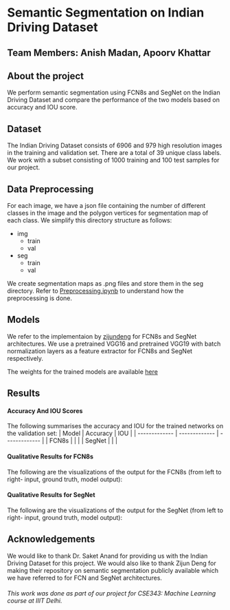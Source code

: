 # Semantic Segmentation on Indian Driving Dataset

## Team Members: Anish Madan, Apoorv Khattar

## About the project
We perform semantic segmentation using FCN8s and SegNet on the Indian Driving Dataset and compare the performance of the two models based on accuracy and IOU score.

## Dataset
The Indian Driving Dataset consists of 6906 and 979 high resolution images in the training and validation set. There are a total of 39 unique class labels. We work with a subset consisting of 1000 training and 100 test samples for our project.

## Data Preprocessing
For each image, we have a json file containing the number of different classes in the image and the polygon vertices for segmentation map of each class. We simplify this directory structure as follows:
  - img
    - train
    - val
  - seg
    - train
    - val
    
We create segmentation maps as .png files and store them in the seg directory. Refer to [Preprocessing.ipynb](https://github.com/anishmadan23/semantic-segmentation-indian-driving-dataset/blob/master/Preprocessing.ipynb) to understand how the preprocessing is done.

## Models
We refer to the implementaion by [zijundeng](https://github.com/zijundeng/pytorch-semantic-segmentation) for FCN8s and SegNet architectures. We use a pretrained VGG16 and pretrained VGG19 with batch normalization layers as a feature extractor for FCN8s and SegNet respectively.

The weights for the trained models are available [here]()

## Results
#### Accuracy And IOU Scores
The following summarises the accuracy and IOU for the trained networks on the validation set:
| Model  | Accuracy | IOU |
| ------------- | ------------- | ------------- |
| FCN8s  |   |   |
| SegNet |   |   |

#### Qualitative Results for FCN8s
The following are the visualizations of the output for the FCN8s (from left to right- input, ground truth, model output):

#### Qualitative Results for SegNet
The following are the visualizations of the output for the SegNet (from left to right- input, ground truth, model output):

## Acknowledgements
We would like to thank Dr. Saket Anand for providing us with the Indian Driving Dataset for this project. We would also like to thank Zijun Deng for making their repository on semantic segmentation publicly available which we have referred to for FCN and SegNet architectures.

###### This work was done as part of our project for CSE343: Machine Learning course at IIIT Delhi.
